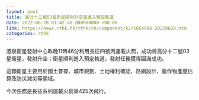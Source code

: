 ```yaml
---
layout: post
title: 高分十二號03星衛星順利升空並進入預定軌道
date: 2022-06-28 01:42:48.000000000 +08:00
link: https://news.rthk.hk/rthk/ch/component/k2/1654988-20220628.htm
categories: rthk
---
```


酒泉衛星發射中心昨晚11時46分利用長征四號丙運載火箭，成功將高分十二號03星衛星，發射升空；衛星順利進入預定軌道，發射任務獲得圓滿成功。

這顆衛星主要用於國土普查、城市規劃、土地權利確認、路網設計、農作物產量估算及防災減災等領域。

今次任務是長征系列運載火箭第425次飛行。
